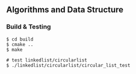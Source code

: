 ## Algorithms and Data Structure

### Build & Testing

```
$ cd build
$ cmake ..
$ make

# test linkedlist/circularlist
$ ./linkedlist/circularlist/circular_list_test
```
